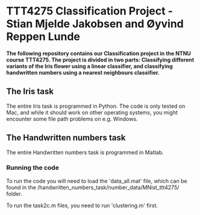 # TTT4275 Classification Project - Stian Mjelde Jakobsen and Øyvind Reppen Lunde

**The following repository contains our Classification project in the NTNU course TTT4275. The project is divided in two parts: Classifying different variants of the Iris flower using a linear classifier, and classifying handwritten numbers using a nearest neighbours classifier.**


## The Iris task
The entire Iris task is programmed in Python. The code is only tested on Mac, and while it should work on other operating systems, you might encounter some file path problems on e.g. Windows.





## The Handwritten numbers task
The entire Handwritten numbers task is programmed in Matlab. 

### Running the code
To run the code you will need to load the 'data_all.mat' file, which can be found in the /handwritten_numbers_task/number_data/MNist_ttt4275/ folder. 

To run the task2c.m files, you need to run 'clustering.m' first.

